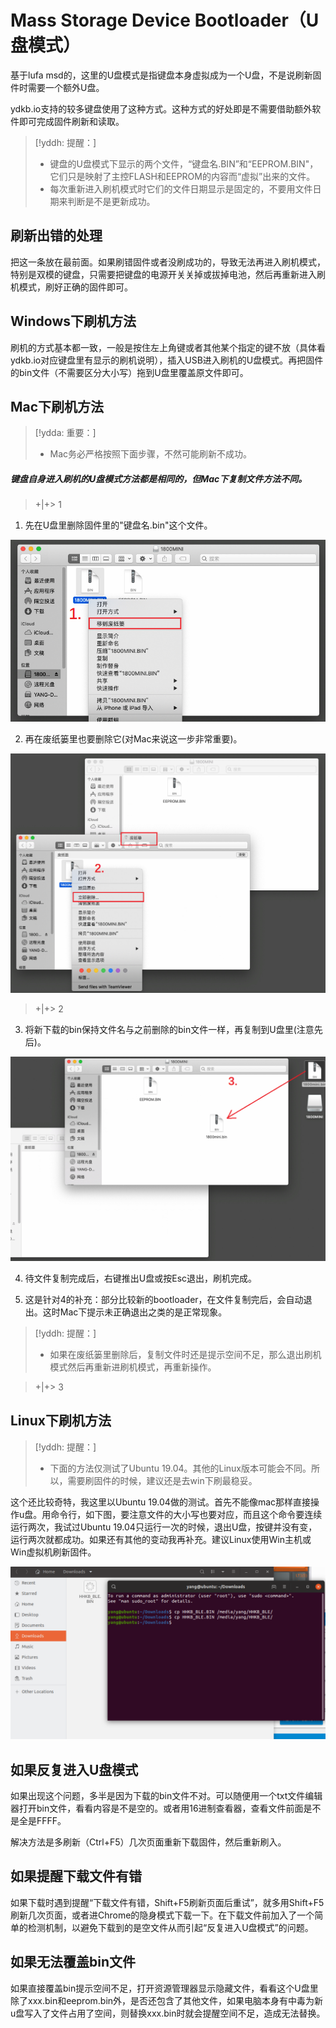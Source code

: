 # Mass Storage Device Bootloader（U盘模式）

基于lufa msd的，这里的U盘模式是指键盘本身虚拟成为一个U盘，不是说刷新固件时需要一个额外U盘。

ydkb.io支持的较多键盘使用了这种方式。这种方式的好处即是不需要借助额外软件即可完成固件刷新和读取。

> [!yddh: 提醒：]
> - 键盘的U盘模式下显示的两个文件，“键盘名.BIN”和“EEPROM.BIN"，它们只是映射了主控FLASH和EEPROM的内容而“虚拟”出来的文件。
> - 每次重新进入刷机模式时它们的文件日期显示是固定的，不要用文件日期来判断是不是更新成功。


## 刷新出错的处理

把这一条放在最前面。如果刷错固件或者没刷成功的，导致无法再进入刷机模式，特别是双模的键盘，只需要把键盘的电源开关关掉或拔掉电池，然后再重新进入刷机模式，刷好正确的固件即可。


## Windows下刷机方法

刷机的方式基本都一致，一般是按住左上角键或者其他某个指定的键不放（具体看ydkb.io对应键盘里有显示的刷机说明），插入USB进入刷机的U盘模式。再把固件的bin文件（不需要区分大小写）拖到U盘里覆盖原文件即可。


## Mac下刷机方法

> [!ydda: 重要：]
> - Mac务必严格按照下面步骤，不然可能刷新不成功。

##### 键盘自身进入刷机的U盘模式方法都是相同的，但Mac下复制文件方法不同。

> +|+> 1

1. 先在U盘里删除固件里的"键盘名.bin"这个文件。

![](assets/msd-bootloader-mac01.png)

2. 再在废纸篓里也要删除它(对Mac来说这一步非常重要)。

![](assets/msd-bootloader-mac02.png)

> +|+> 2

3. 将新下载的bin保持文件名与之前删除的bin文件一样，再复制到U盘里(注意先后)。

![](assets/msd-bootloader-mac03.png)

4. 待文件复制完成后，右键推出U盘或按Esc退出，刷机完成。

5. 这是针对4的补充：部分比较新的bootloader，在文件复制完后，会自动退出。这时Mac下提示未正确退出之类的是正常现象。

> [!yddh: 提醒：]
> - 如果在废纸篓里删除后，复制文件时还是提示空间不足，那么退出刷机模式然后再重新进刷机模式，再重新操作。

> +|+> 3


## Linux下刷机方法

> [!yddh: 提醒：]
> - 下面的方法仅测试了Ubuntu 19.04。其他的Linux版本可能会不同。所以，需要刷固件的时候，建议还是去win下刷最稳妥。

这个还比较奇特，我这里以Ubuntu 19.04做的测试。首先不能像mac那样直接操作u盘。用命令行，如下图，要注意文件的大小写也要对应，而且这个命令要连续运行两次，我试过Ubuntu 19.04只运行一次的时候，退出U盘，按键并没有变，运行两次就都成功。如果还有其他的变动我再补充。<ru>建议Linux使用Win主机或Win虚拟机刷新固件。</ru>

![|600](assets/msd-bootloader-linux01.png)


## 如果反复进入U盘模式

如果出现这个问题，多半是因为下载的bin文件不对。可以随便用一个txt文件编辑器打开bin文件，看看内容是不是空的。或者用16进制查看器，查看文件前面是不是全是FFFF。

解决方法是多刷新（Ctrl+F5）几次页面重新下载固件，然后重新刷入。


## 如果提醒下载文件有错

如果下载时遇到提醒“下载文件有错，Shift+F5刷新页面后重试”，就多用Shift+F5刷新几次页面，或者进Chrome的隐身模式下载一下。在下载文件前加入了一个简单的检测机制，以避免下载到的是空文件从而引起“反复进入U盘模式”的问题。


## 如果无法覆盖bin文件
如果直接覆盖bin提示空间不足，打开资源管理器显示隐藏文件，看看这个U盘里除了xxx.bin和eeprom.bin外，是否还包含了其他文件，如果电脑本身有中毒为新u盘写入了文件占用了空间，则替换xxx.bin时就会提醒空间不足，造成无法替换。

